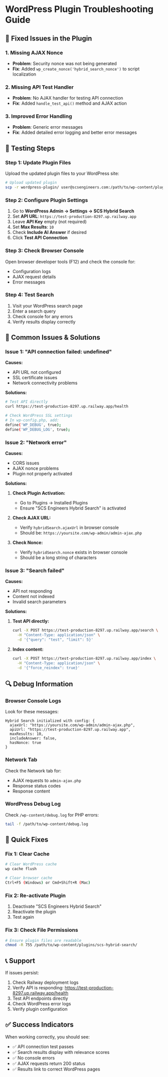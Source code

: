 # WordPress Plugin Troubleshooting Guide

## 🔧 **Fixed Issues in the Plugin**

### **1. Missing AJAX Nonce**
- **Problem**: Security nonce was not being generated
- **Fix**: Added `wp_create_nonce('hybrid_search_nonce')` to script localization

### **2. Missing API Test Handler**
- **Problem**: No AJAX handler for testing API connection
- **Fix**: Added `handle_test_api()` method and AJAX action

### **3. Improved Error Handling**
- **Problem**: Generic error messages
- **Fix**: Added detailed error logging and better error messages

## 🧪 **Testing Steps**

### **Step 1: Update Plugin Files**
Upload the updated plugin files to your WordPress site:

```bash
# Upload updated plugin
scp -r wordpress-plugin/ user@scsengineers.com:/path/to/wp-content/plugins/scs-hybrid-search/
```

### **Step 2: Configure Plugin Settings**
1. Go to **WordPress Admin → Settings → SCS Hybrid Search**
2. Set **API URL**: `https://test-production-8297.up.railway.app`
3. Leave **API Key** empty (not required)
4. Set **Max Results**: `10`
5. Check **Include AI Answer** if desired
6. Click **Test API Connection**

### **Step 3: Check Browser Console**
Open browser developer tools (F12) and check the console for:
- Configuration logs
- AJAX request details
- Error messages

### **Step 4: Test Search**
1. Visit your WordPress search page
2. Enter a search query
3. Check console for any errors
4. Verify results display correctly

## 🐛 **Common Issues & Solutions**

### **Issue 1: "API connection failed: undefined"**
**Causes:**
- API URL not configured
- SSL certificate issues
- Network connectivity problems

**Solutions:**
```bash
# Test API directly
curl https://test-production-8297.up.railway.app/health

# Check WordPress SSL settings
# In wp-config.php, add:
define('WP_DEBUG', true);
define('WP_DEBUG_LOG', true);
```

### **Issue 2: "Network error"**
**Causes:**
- CORS issues
- AJAX nonce problems
- Plugin not properly activated

**Solutions:**
1. **Check Plugin Activation:**
   - Go to Plugins → Installed Plugins
   - Ensure "SCS Engineers Hybrid Search" is activated

2. **Check AJAX URL:**
   - Verify `hybridSearch.ajaxUrl` in browser console
   - Should be: `https://yoursite.com/wp-admin/admin-ajax.php`

3. **Check Nonce:**
   - Verify `hybridSearch.nonce` exists in browser console
   - Should be a long string of characters

### **Issue 3: "Search failed"**
**Causes:**
- API not responding
- Content not indexed
- Invalid search parameters

**Solutions:**
1. **Test API directly:**
   ```bash
   curl -X POST https://test-production-8297.up.railway.app/search \
     -H "Content-Type: application/json" \
     -d '{"query": "test", "limit": 5}'
   ```

2. **Index content:**
   ```bash
   curl -X POST https://test-production-8297.up.railway.app/index \
     -H "Content-Type: application/json" \
     -d '{"force_reindex": true}'
   ```

## 🔍 **Debug Information**

### **Browser Console Logs**
Look for these messages:
```
Hybrid Search initialized with config: {
  ajaxUrl: "https://yoursite.com/wp-admin/admin-ajax.php",
  apiUrl: "https://test-production-8297.up.railway.app",
  maxResults: 10,
  includeAnswer: false,
  hasNonce: true
}
```

### **Network Tab**
Check the Network tab for:
- AJAX requests to `admin-ajax.php`
- Response status codes
- Response content

### **WordPress Debug Log**
Check `/wp-content/debug.log` for PHP errors:
```bash
tail -f /path/to/wp-content/debug.log
```

## 🚀 **Quick Fixes**

### **Fix 1: Clear Cache**
```bash
# Clear WordPress cache
wp cache flush

# Clear browser cache
Ctrl+F5 (Windows) or Cmd+Shift+R (Mac)
```

### **Fix 2: Re-activate Plugin**
1. Deactivate "SCS Engineers Hybrid Search"
2. Reactivate the plugin
3. Test again

### **Fix 3: Check File Permissions**
```bash
# Ensure plugin files are readable
chmod -R 755 /path/to/wp-content/plugins/scs-hybrid-search/
```

## 📞 **Support**

If issues persist:
1. Check Railway deployment logs
2. Verify API is responding: https://test-production-8297.up.railway.app/health
3. Test API endpoints directly
4. Check WordPress error logs
5. Verify plugin configuration

## ✅ **Success Indicators**

When working correctly, you should see:
- ✅ API connection test passes
- ✅ Search results display with relevance scores
- ✅ No console errors
- ✅ AJAX requests return 200 status
- ✅ Results link to correct WordPress pages
